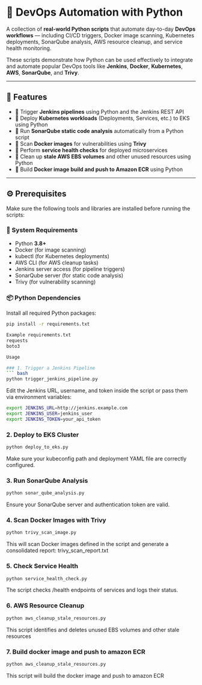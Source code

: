 # 🚀 DevOps Automation with Python

A collection of **real-world Python scripts** that automate day-to-day **DevOps workflows** — including CI/CD triggers, Docker image scanning, Kubernetes deployments, SonarQube analysis, AWS resource cleanup, and service health monitoring.

These scripts demonstrate how Python can be used effectively to integrate and automate popular DevOps tools like **Jenkins**, **Docker**, **Kubernetes**, **AWS**, **SonarQube**, and **Trivy**.

---

## 🧩 Features

- 🔹 Trigger **Jenkins pipelines** using Python and the Jenkins REST API  
- 🔹 Deploy **Kubernetes workloads** (Deployments, Services, etc.) to EKS using Python  
- 🔹 Run **SonarQube static code analysis** automatically from a Python script  
- 🔹 Scan **Docker images** for vulnerabilities using **Trivy**  
- 🔹 Perform **service health checks** for deployed microservices  
- 🔹 Clean up **stale AWS EBS volumes** and other unused resources using Python
- 🔹 Build **Docker image build and push to Amazon ECR** using Python

---

## ⚙️ Prerequisites

Make sure the following tools and libraries are installed before running the scripts:

### 🧰 System Requirements
- Python **3.8+**
- Docker (for image scanning)
- kubectl (for Kubernetes deployments)
- AWS CLI (for AWS cleanup tasks)
- Jenkins server access (for pipeline triggers)
- SonarQube server (for static code analysis)
- Trivy (for vulnerability scanning)

### 📦 Python Dependencies
Install all required Python packages:
```bash
pip install -r requirements.txt

Example requirements.txt
requests
boto3

Usage

### 1. Trigger a Jenkins Pipeline
``` bash
python trigger_jenkins_pipeline.py
```
Edit the Jenkins URL, username, and token inside the script or pass them via environment variables:
``` bash
export JENKINS_URL=http://jenkins.example.com
export JENKINS_USER=jenkins_user
export JENKINS_TOKEN=your_api_token
```
### 2. Deploy to EKS Cluster
``` bash
python deploy_to_eks.py
```
Make sure your kubeconfig path and deployment YAML file are correctly configured.

### 3. Run SonarQube Analysis
``` bash
python sonar_qube_analysis.py
```
Ensure your SonarQube server and authentication token are valid.

### 4. Scan Docker Images with Trivy
``` bash
python trivy_scan_image.py
```
This will scan Docker images defined in the script and generate a consolidated report:
trivy_scan_report.txt

### 5. Check Service Health
``` bash
python service_health_check.py
```
The script checks /health endpoints of services and logs their status.

### 6. AWS Resource Cleanup
``` bash
python aws_cleanup_stale_resources.py
```
This script identifies and deletes unused EBS volumes and other stale resources

### 7. Build docker image and push to amazon ECR
``` bash
python aws_cleanup_stale_resources.py
```
This script will build the docker image and push to amazon ECR
